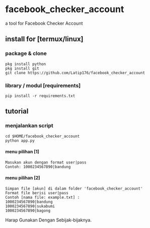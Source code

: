 # facebook_checker_account
a tool for Facebook Checker Account
## install for [termux/linux]
### package & clone
```
pkg install python
pkg install git
git clone https://github.com/Latip176/facebook_checker_account

```
### library / modul [requirements]
```
pip install -r requirements.txt
```
## tutorial
### menjalankan script
```
cd $HOME/facebook_checker_account
python app.py
```
#### menu pilihan [1]
```
Masukan akun dengan format user|pass
Contoh: 1000234567890|bandung
```
#### menu pilihan [2]
```
Simpan file [akun] di dalam folder 'facebook_checker_account'
Format file berisi user|pass
Contoh [nama file: example.txt] :
1000234567890|bandung
1000234567890|sukabumi
1000234567890|bagong
```
Harap Gunakan Dengan Sebijak-bijaknya.
